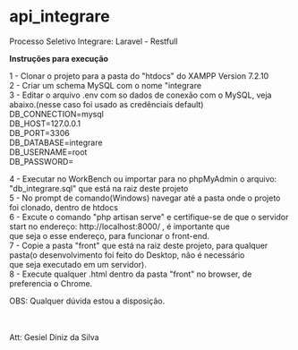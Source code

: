# api_integrare
Processo Seletivo Integrare: Laravel - Restfull<br>

<b>Instruções para execução</b><br>

1 - Clonar o projeto para a pasta do "htdocs" do XAMPP Version 7.2.10<br>
2 - Criar um schema MySQL com o nome "integrare<br>
3 - Editar o arquivo .env com so dados de conexão com o MySQL, veja abaixo.(nesse caso foi usado as credênciais default)<br>
    DB_CONNECTION=mysql<br>
    DB_HOST=127.0.0.1<br>
    DB_PORT=3306<br>
    DB_DATABASE=integrare<br>
    DB_USERNAME=root<br>
    DB_PASSWORD=<br>
    
4 - Executar no WorkBench ou importar para no phpMyAdmin o arquivo: "db_integrare.sql" que está na raiz deste projeto<br>
5 - No prompt de comando(Windows) navegar até a pasta onde o projeto foi clonado, dentro de htdocs<br>
6 - Excute o comando "php artisan serve" e certifique-se de que o servidor start no endereço: http://localhost:8000/ , é importante que<br>
    que seja o esse endereço, para funcionar o front-end.<br>
7 - Copie a pasta "front" que está na raiz deste projeto, para qualquer pasta(o desenvolvimento foi feito do Desktop, não é necessário<br> 
    que seja executado em um servidor). <br>
8 - Execute qualquer .html dentro da pasta "front" no browser, de preferencia o Chrome.<br>

OBS: Qualquer dúvida estou a disposição.<br><br><br>

Att: Gesiel Diniz da Silva
